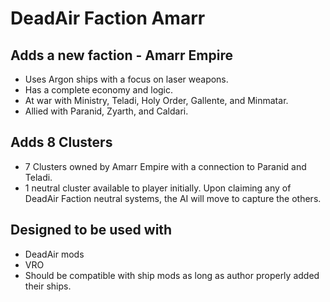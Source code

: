 # DeadAir Faction Amarr

## Adds a new faction - Amarr Empire
- Uses Argon ships with a focus on laser weapons.
- Has a complete economy and logic.
- At war with Ministry, Teladi, Holy Order, Gallente, and Minmatar.
- Allied with Paranid, Zyarth, and Caldari.

## Adds 8 Clusters
- 7 Clusters owned by Amarr Empire with a connection to Paranid and Teladi.
- 1 neutral cluster available to player initially. Upon claiming any of DeadAir Faction neutral systems, the AI will move to capture the others.

## Designed to be used with
- DeadAir mods
- VRO
- Should be compatible with ship mods as long as author properly added their ships.

